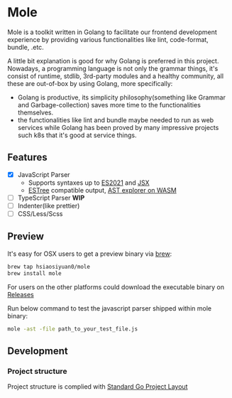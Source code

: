 # Mole

Mole is a toolkit written in Golang to facilitate our frontend development experience by providing various functionalities like lint, code-format, bundle, .etc.

A little bit explanation is good for why Golang is preferred in this project. Nowadays, a programming language is not only the grammar things, it's consist of runtime, stdlib, 3rd-party modules and a healthy community, all these are out-of-box by using Golang, more specifically:

- Golang is productive, its simplicity philosophy(something like Grammar and Garbage-collection) saves more time to the functionalities themselves.
- the functionalities like lint and bundle maybe needed to run as web services while Golang has been proved by many impressive projects such k8s that it's good at service things.

## Features

- [x] JavaScript Parser
  - Supports syntaxes up to [ES2021](https://262.ecma-international.org/12.0/) and [JSX](https://github.com/facebook/jsx)
  - [ESTree](https://github.com/estree/estree) compatible output, [AST explorer on WASM](http://blog.thehardways.me/mole-is-more/#/)
- [ ] TypeScript Parser **WIP**
- [ ] Indenter(like prettier)
- [ ] CSS/Less/Scss

## Preview

It's easy for OSX users to get a preview binary via [brew](https://brew.sh/):

```bash
brew tap hsiaosiyuan0/mole
brew install mole
```

For users on the other platforms could download the executable binary on [Releases](https://github.com/hsiaosiyuan0/mole/releases)

Run below command to test the javascript parser shipped within mole binary:

```bash
mole -ast -file path_to_your_test_file.js
```

## Development

### Project structure

Project structure is complied with [Standard Go Project Layout](https://github.com/golang-standards/project-layout)
